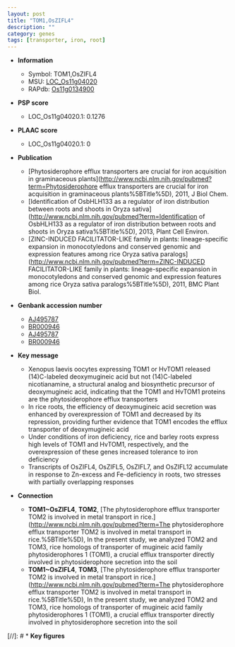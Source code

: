 ```yaml
---
layout: post
title: "TOM1,OsZIFL4"
description: ""
category: genes
tags: [transporter, iron, root]
---
```


* **Information**  
    + Symbol: TOM1,OsZIFL4  
    + MSU: [LOC_Os11g04020](http://rice.plantbiology.msu.edu/cgi-bin/ORF_infopage.cgi?orf=LOC_Os11g04020)  
    + RAPdb: [Os11g0134900](http://rapdb.dna.affrc.go.jp/viewer/gbrowse_details/irgsp1?name=Os11g0134900)  

* **PSP score**  
    + LOC_Os11g04020.1: 0.1276 

* **PLAAC score**  
    + LOC_Os11g04020.1: 0 

* **Publication**  
    + [Phytosiderophore efflux transporters are crucial for iron acquisition in graminaceous plants](http://www.ncbi.nlm.nih.gov/pubmed?term=Phytosiderophore efflux transporters are crucial for iron acquisition in graminaceous plants%5BTitle%5D), 2011, J Biol Chem.
    + [Identification of OsbHLH133 as a regulator of iron distribution between roots and shoots in Oryza sativa](http://www.ncbi.nlm.nih.gov/pubmed?term=Identification of OsbHLH133 as a regulator of iron distribution between roots and shoots in Oryza sativa%5BTitle%5D), 2013, Plant Cell Environ.
    + [ZINC-INDUCED FACILITATOR-LIKE family in plants: lineage-specific expansion in monocotyledons and conserved genomic and expression features among rice Oryza sativa paralogs](http://www.ncbi.nlm.nih.gov/pubmed?term=ZINC-INDUCED FACILITATOR-LIKE family in plants: lineage-specific expansion in monocotyledons and conserved genomic and expression features among rice Oryza sativa paralogs%5BTitle%5D), 2011, BMC Plant Biol.

* **Genbank accession number**  
    + [AJ495787](http://www.ncbi.nlm.nih.gov/nuccore/AJ495787)
    + [BR000946](http://www.ncbi.nlm.nih.gov/nuccore/BR000946)
    + [AJ495787](http://www.ncbi.nlm.nih.gov/nuccore/AJ495787)
    + [BR000946](http://www.ncbi.nlm.nih.gov/nuccore/BR000946)

* **Key message**  
    + Xenopus laevis oocytes expressing TOM1 or HvTOM1 released (14)C-labeled deoxymugineic acid but not (14)C-labeled nicotianamine, a structural analog and biosynthetic precursor of deoxymugineic acid, indicating that the TOM1 and HvTOM1 proteins are the phytosiderophore efflux transporters
    + In rice roots, the efficiency of deoxymugineic acid secretion was enhanced by overexpression of TOM1 and decreased by its repression, providing further evidence that TOM1 encodes the efflux transporter of deoxymugineic acid
    + Under conditions of iron deficiency, rice and barley roots express high levels of TOM1 and HvTOM1, respectively, and the overexpression of these genes increased tolerance to iron deficiency
    + Transcripts of OsZIFL4, OsZIFL5, OsZIFL7, and OsZIFL12 accumulate in response to Zn-excess and Fe-deficiency in roots, two stresses with partially overlapping responses

* **Connection**  
    + __TOM1~OsZIFL4__, __TOM2__, [The phytosiderophore efflux transporter TOM2 is involved in metal transport in rice.](http://www.ncbi.nlm.nih.gov/pubmed?term=The phytosiderophore efflux transporter TOM2 is involved in metal transport in rice.%5BTitle%5D), In the present study, we analyzed TOM2 and TOM3, rice homologs of transporter of mugineic acid family phytosiderophores 1 (TOM1), a crucial efflux transporter directly involved in phytosiderophore secretion into the soil
    + __TOM1~OsZIFL4__, __TOM3__, [The phytosiderophore efflux transporter TOM2 is involved in metal transport in rice.](http://www.ncbi.nlm.nih.gov/pubmed?term=The phytosiderophore efflux transporter TOM2 is involved in metal transport in rice.%5BTitle%5D), In the present study, we analyzed TOM2 and TOM3, rice homologs of transporter of mugineic acid family phytosiderophores 1 (TOM1), a crucial efflux transporter directly involved in phytosiderophore secretion into the soil

[//]: # * **Key figures**  


